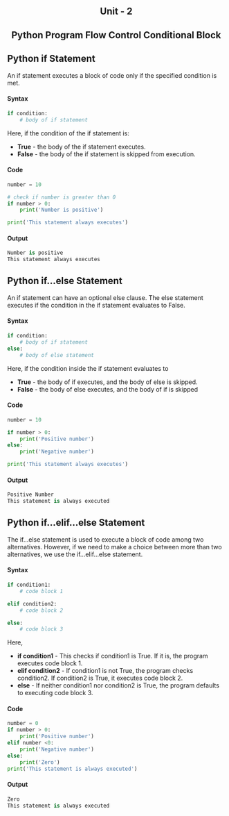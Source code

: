 <h2 align="center">Unit - 2</h2>
<h2 align="center">Python  Program  Flow  Control  Conditional  Block</h2>

## Python if Statement
An if statement executes a block of code only if the specified condition is met.

#### Syntax
```py
if condition:
    # body of if statement
```
Here, if the condition of the if statement is:
- **True** - the body of the if statement executes.
- **False** - the body of the if statement is skipped from execution.

#### Code 
```py
number = 10

# check if number is greater than 0
if number > 0:
    print('Number is positive')

print('This statement always executes')
```
#### Output
````py
Number is positive
This statement always executes
````



## Python if...else Statement
An if statement can have an optional else clause. The else statement executes if the condition in the if statement evaluates to False.

#### Syntax
```py
if condition:
    # body of if statement
else:
    # body of else statement
```
Here, if the condition inside the if statement evaluates to
- **True** - the body of if executes, and the body of else is skipped.
- **False** - the body of else executes, and the body of if is skipped

#### Code 
```py
number = 10

if number > 0:
    print('Positive number')
else:
    print('Negative number')

print('This statement always executes')
```
#### Output
````py
Positive Number
This statement is always executed
````



## Python if…elif…else Statement
The if...else statement is used to execute a block of code among two alternatives.
However, if we need to make a choice between more than two alternatives, we use the if...elif...else statement.

#### Syntax
```py
if condition1:
    # code block 1

elif condition2:
    # code block 2

else: 
    # code block 3
```

Here,
- **if condition1** - This checks if condition1 is True. If it is, the program executes code block 1.
- **elif condition2** - If condition1 is not True, the program checks condition2. If condition2 is True, it executes code block 2.
- **else** - If neither condition1 nor condition2 is True, the program defaults to executing code block 3.

#### Code 
```py
number = 0
if number > 0:
    print('Positive number')
elif number <0:
    print('Negative number')
else:
    print('Zero')
print('This statement is always executed')
```
#### Output
````py
Zero
This statement is always executed
````
